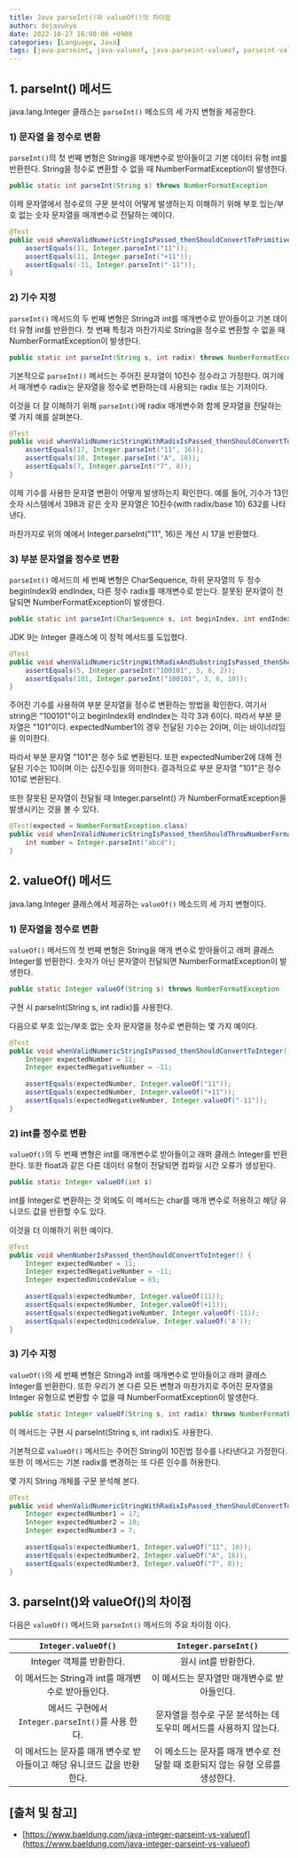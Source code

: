 ```yaml
---
title: Java parseInt()와 valueOf()의 차이점
author: dejavuhyo
date: 2022-10-27 16:00:00 +0900
categories: [Language, Java]
tags: [java-parseint, java-valueof, java-parseint-valueof, parseint-valueof-차이점, 자바-parseint, 자바-valueof]
---
```


## 1. parseInt() 메서드
java.lang.Integer 클래스는 `parseInt()` 메소드의 세 가지 변형을 제공한다.

### 1) 문자열 을 정수로 변환
`parseInt()`의 첫 번째 변형은 String을 매개변수로 받아들이고 기본 데이터 유형 int를 반환한다. String을 정수로 변환할 수 없을 때 NumberFormatException이 발생한다.

```java
public static int parseInt(String s) throws NumberFormatException
```

이제 문자열에서 정수로의 구문 분석이 어떻게 발생하는지 이해하기 위해 부호 있는/부호 없는 숫자 문자열을 매개변수로 전달하는 예이다.

```java
@Test
public void whenValidNumericStringIsPassed_thenShouldConvertToPrimitiveInt() {
    assertEquals(11, Integer.parseInt("11")); 
    assertEquals(11, Integer.parseInt("+11")); 
    assertEquals(-11, Integer.parseInt("-11"));
}
```

### 2) 기수 지정
`parseInt()` 메서드의 두 번째 변형은 String과 int를 매개변수로 받아들이고 기본 데이터 유형 int를 반환한다. 첫 번째 특징과 마찬가지로 String을 정수로 변환할 수 없을 때 NumberFormatException이 발생한다.

```java
public static int parseInt(String s, int radix) throws NumberFormatException
```

기본적으로 `parseInt()` 메서드는 주어진 문자열이 10진수 정수라고 가정한다. 여기에서 매개변수 radix는 문자열을 정수로 변환하는데 사용되는 radix 또는 기저이다.

이것을 더 잘 이해하기 위해 `parseInt()`에 radix 매개변수와 함께 문자열을 전달하는 몇 가지 예를 살펴본다.

```java
@Test
public void whenValidNumericStringWithRadixIsPassed_thenShouldConvertToPrimitiveInt() {
    assertEquals(17, Integer.parseInt("11", 16));
    assertEquals(10, Integer.parseInt("A", 16)); 
    assertEquals(7, Integer.parseInt("7", 8));
}
```

이제 기수를 사용한 문자열 변환이 어떻게 발생하는지 확인한다. 예를 들어, 기수가 13인 숫자 시스템에서 398과 같은 숫자 문자열은 10진수(with radix/base 10) 632를 나타낸다.

마찬가지로 위의 예에서 Integer.parseInt("11", 16)은 계산 시 17을 반환했다.

### 3) 부분 문자열을 정수로 변환
`parseInt()` 메서드의 세 번째 변형은 CharSequence, 하위 문자열의 두 정수 beginIndex와 endIndex, 다른 정수 radix를 매개변수로 받는다. 잘못된 문자열이 전달되면 NumberFormatException이 발생한다.

```java
public static int parseInt(CharSequence s, int beginIndex, int endIndex, int radix) throws NumberFormatException
```

JDK 9는 Integer 클래스에 이 정적 메서드를 도입했다.

```java
@Test
public void whenValidNumericStringWithRadixAndSubstringIsPassed_thenShouldConvertToPrimitiveInt() {
    assertEquals(5, Integer.parseInt("100101", 3, 6, 2));
    assertEquals(101, Integer.parseInt("100101", 3, 6, 10));
}
```

주어진 기수를 사용하여 부분 문자열을 정수로 변환하는 방법을 확인한다. 여기서 string은 "100101"이고 beginIndex와 endIndex는 각각 3과 6이다. 따라서 부분 문자열은 "101"이다. expectedNumber1의 경우 전달된 기수는 2이며, 이는 바이너리임을 의미한다.

따라서 부분 문자열 "101"은 정수 5로 변환된다. 또한 expectedNumber2에 대해 전달된 기수는 10이며 이는 십진수임을 의미한다. 결과적으로 부분 문자열 "101"은 정수 101로 변환된다.

또한 잘못된 문자열이 전달될 때 Integer.parseInt() 가 NumberFormatException을 발생시키는 것을 볼 수 있다.

```java
@Test(expected = NumberFormatException.class)
public void whenInValidNumericStringIsPassed_thenShouldThrowNumberFormatException(){
    int number = Integer.parseInt("abcd");
}
```

## 2. valueOf() 메서드
java.lang.Integer 클래스에서 제공하는 `valueOf()` 메소드의 세 가지 변형이다.

### 1) 문자열을 정수로 변환
`valueOf()` 메서드의 첫 번째 변형은 String을 매개 변수로 받아들이고 래퍼 클래스 Integer를 반환한다. 숫자가 아닌 문자열이 전달되면 NumberFormatException이 발생한다.

```java
public static Integer valueOf(String s) throws NumberFormatException
```

구현 시 parseInt(String s, int radix)를 사용한다.

다음으로 부호 있는/부호 없는 숫자 문자열을 정수로 변환하는 몇 가지 예이다.

```java
@Test
public void whenValidNumericStringIsPassed_thenShouldConvertToInteger() {
    Integer expectedNumber = 11;
    Integer expectedNegativeNumber = -11;
        
    assertEquals(expectedNumber, Integer.valueOf("11"));
    assertEquals(expectedNumber, Integer.valueOf("+11"));
    assertEquals(expectedNegativeNumber, Integer.valueOf("-11"));
}
```

### 2) int를 정수로 변환
`valueOf()`의 두 번째 변형은 int를 매개변수로 받아들이고 래퍼 클래스 Integer를 반환한다. 또한 float과 같은 다른 데이터 유형이 전달되면 컴파일 시간 오류가 생성된다.

```java
public static Integer valueOf(int i)
```

int를 Integer로 변환하는 것 외에도 이 메서드는 char를 매개 변수로 허용하고 해당 유니코드 값을 반환할 수도 있다.

이것을 더 이해하기 위한 예이다.

```java
@Test
public void whenNumberIsPassed_thenShouldConvertToInteger() {
    Integer expectedNumber = 11;
    Integer expectedNegativeNumber = -11;
    Integer expectedUnicodeValue = 65;
        
    assertEquals(expectedNumber, Integer.valueOf(11));
    assertEquals(expectedNumber, Integer.valueOf(+11));
    assertEquals(expectedNegativeNumber, Integer.valueOf(-11));
    assertEquals(expectedUnicodeValue, Integer.valueOf('A'));
}
```

### 3) 기수 지정
`valueOf()`의 세 번째 변형은 String과 int를 매개변수로 받아들이고 래퍼 클래스 Integer를 반환한다. 또한 우리가 본 다른 모든 변형과 마찬가지로 주어진 문자열을 Integer 유형으로 변환할 수 없을 때 NumberFormatException이 발생한다.

```java
public static Integer valueOf(String s, int radix) throws NumberFormatException
```

이 메서드는 구현 시 parseInt(String s, int radix)도 사용한다.

기본적으로 `valueOf()` 메서드는 주어진 String이 10진법 정수를 나타낸다고 가정한다. 또한 이 메서드는 기본 radix를 변경하는 또 다른 인수를 허용한다.

몇 가지 String 개체를 구문 분석해 본다.

```java
@Test
public void whenValidNumericStringWithRadixIsPassed_thenShouldConvertToInetger() {
    Integer expectedNumber1 = 17;
    Integer expectedNumber2 = 10;
    Integer expectedNumber3 = 7;
        
    assertEquals(expectedNumber1, Integer.valueOf("11", 16));
    assertEquals(expectedNumber2, Integer.valueOf("A", 16));
    assertEquals(expectedNumber3, Integer.valueOf("7", 8));
}
```

## 3. parseInt()와 valueOf()의 차이점
다음은 `valueOf()` 메서드와 `parseInt()` 메서드의 주요 차이점 이다.

| `Integer.valueOf()` | `Integer.parseInt()` |
|:-----:|:-----:|
| Integer 객체를 반환한다. | 원시 int를 반환한다. |
| 이 메서드는 String과 int를 매개변수로 받아들인다. | 이 메서드는 문자열만 매개변수로 받아들인다. |
| 메서드 구현에서 `Integer.parseInt()`를 사용 한다. | 문자열을 정수로 구문 분석하는 데 도우미 메서드를 사용하지 않는다. |
| 이 메서드는 문자를 매개 변수로 받아들이고 해당 유니코드 값을 반환한다. | 이 메소드는 문자를 매개 변수로 전달할 때 호환되지 않는 유형 오류를 생성한다. |

## [출처 및 참고]
* [https://www.baeldung.com/java-integer-parseint-vs-valueof](https://www.baeldung.com/java-integer-parseint-vs-valueof)
